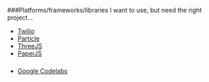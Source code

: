###Platforms/frameworks/libraries I want to use, but need the right project...
* [Twilio](https://www.twilio.com)
* [Particle](https://www.particle.io/)
* [ThreeJS](http://threejs.org/)
* [PaperJS](http://paperjs.org/)


###
* [Google Codelabs](https://codelabs.developers.google.com)
